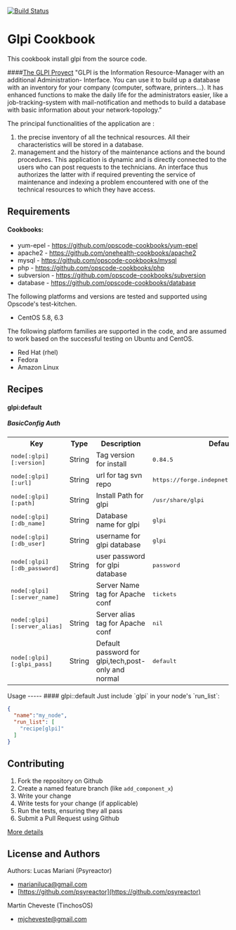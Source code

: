 [![Build Status](https://travis-ci.org/psyreactor/glpi-cookbook.svg?branch=master)](https://travis-ci.org/psyreactor/glpi-cookbook)

Glpi Cookbook
===============

This cookbook install glpi from the source code.

####[The GLPI Proyect](http://www.glpi-project.org/)
"GLPI is the Information Resource-Manager with an additional Administration- Interface. You can use it to build up a database with an inventory for your company (computer, software, printers...). It has enhanced functions to make the daily life for the administrators easier, like a job-tracking-system with mail-notification and methods to build a database with basic information about your network-topology."

The principal functionalities of the application are :

1. the precise inventory of all the technical resources. All their characteristics will be stored in a database.
1. management and the history of the maintenance actions and the bound procedures. This application is dynamic and is directly connected to the users who can post requests to the technicians. An interface thus authorizes the latter with if required preventing the service of maintenance and indexing a problem encountered with one of the technical resources to which they have access.

Requirements
------------
#### Cookbooks:

- yum-epel - https://github.com/opscode-cookbooks/yum-epel
- apache2 - https://github.com/onehealth-cookbooks/apache2
- mysql - https://github.com/opscode-cookbooks/mysql
- php - https://github.com/opscode-cookbooks/php
- subversion - https://github.com/opscode-cookbooks/subversion
- database - https://github.com/opscode-cookbooks/database

The following platforms and versions are tested and supported using Opscode's test-kitchen.

- CentOS 5.8, 6.3

The following platform families are supported in the code, and are assumed to work based on the successful testing on Ubuntu and CentOS.


- Red Hat (rhel)
- Fedora
- Amazon Linux

Recipes
-------
#### glpi:default
##### BasicConfig Auth
<table>
  <tr>
    <th>Key</th>
    <th>Type</th>
    <th>Description</th>
    <th>Default</th>
  </tr>
  <tr>
    <td><tt>node[:glpi][:version]</tt></td>
    <td>String</td>
    <td>Tag version for install</td>
    <td><tt>0.84.5</tt></td>
  </tr>
  <tr>
    <td><tt>node[:glpi][:url]</tt></td>
    <td>String</td>
    <td>url for tag svn repo</td>
    <td><tt>https://forge.indepnet.net/svn/glpi/tags</tt></td>
  </tr>
  <tr>
    <td><tt>node[:glpi][:path]</tt></td>
    <td>String</td>
    <td>Install Path for glpi</td>
    <td><tt>/usr/share/glpi</tt></td>
  </tr>
  <tr>
    <td><tt>node[:glpi][:db_name]</tt></td>
    <td>String</td>
    <td>Database name for glpi</td>
    <td><tt>glpi</tt></td>
  </tr>
  <tr>
    <td><tt>node[:glpi][:db_user]</tt></td>
    <td>String</td>
    <td>username for glpi database</td>
    <td><tt>glpi</tt></td>
  </tr>
  <tr>
    <td><tt>node[:glpi][:db_password]</tt></td>
    <td>String</td>
    <td>user password for glpi database</td>
    <td><tt>password</tt></td>
  </tr>
  <tr>
    <td><tt>node[:glpi][:server_name]</tt></td>
    <td>String</td>
    <td>Server Name tag for Apache conf</td>
    <td><tt>tickets</tt></td>
  </tr>
  <tr>
    <td><tt>node[:glpi][:server_alias]</tt></td>
    <td>String</td>
    <td>Server alias tag for Apache conf</td>
    <td><tt>nil</tt></td>
  </tr>
  <tr>
    <td><tt>node[:glpi][:glpi_pass]</tt></td>
    <td>String</td>
    <td>Default password for glpi,tech,post-only and normal</td>
    <td><tt>default</tt></td>
  </tr>
</table>
Usage
-----
#### glpi::default
Just include `glpi` in your node's `run_list`:

```json
{
  "name":"my_node",
  "run_list": [
    "recipe[glpi]"
  ]
}
```

Contributing
------------

1. Fork the repository on Github
2. Create a named feature branch (like `add_component_x`)
3. Write your change
4. Write tests for your change (if applicable)
5. Run the tests, ensuring they all pass
6. Submit a Pull Request using Github

[More details](https://github.com/psyreactor/glpi-cookbook/blob/master/CONTRIBUTING.md)

License and Authors
-------------------
Authors:
Lucas Mariani (Psyreactor)
- [marianiluca@gmail.com](mailto:marianiluca@gmail.com)
- [https://github.com/psyreactor](https://github.com/psyreactor)

Martin Cheveste (TinchosOS)
- [mjcheveste@gmail.com](mailto:mjcheveste@gmail.com)
